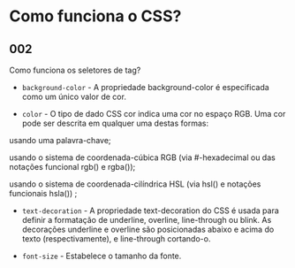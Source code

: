 # Como funciona o CSS?

## 002

Como funciona os seletores de tag?


- `background-color` - A propriedade background-color é especificada como um único valor de cor.

- `color` - O tipo de dado CSS cor indica uma cor no espaço RGB. Uma cor pode ser descrita em qualquer uma destas formas:
    
usando uma palavra-chave;

usando o sistema de coordenada-cúbica RGB  (via #-hexadecimal ou das notações funcional rgb() e rgba());

usando o sistema de coordenada-cilíndrica HSL (via hsl() e notações funcionais hsla()) ;

- `text-decoration` - A propriedade text-decoration do CSS é usada para definir a formatação de  underline, overline, line-through ou blink. As decorações underline e overline são posicionadas abaixo e acima do texto (respectivamente), e line-through cortando-o.

- `font-size` - Estabelece o tamanho da fonte.
